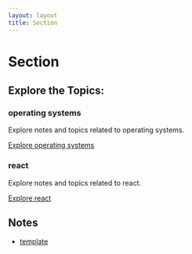 ```yaml
---
layout: layout
title: Section
---
```


# Section

## Explore the Topics:
<div class="card-grid">

<div class="card">
  <h3>operating systems</h3>
  <p>Explore notes and topics related to operating systems.</p>
  <a href="./operating-systems/index.html">Explore operating systems</a>
</div>

<div class="card">
  <h3>react</h3>
  <p>Explore notes and topics related to react.</p>
  <a href="./react/index.html">Explore react</a>
</div>
</div>

## Notes

- [template](template.html)

